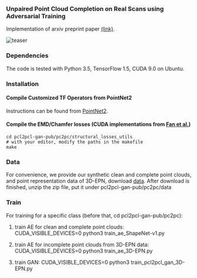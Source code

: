 ### Unpaired Point Cloud Completion on Real Scans using Adversarial Training

Implementation of arxiv preprint paper <a href="https://128.84.21.199/abs/1904.00069" target="_blank">(link)</a>.

![teaser](https://github.com/ChenXuelinCXL/pcl2pcl-gan-pub/tree/master/doc/teaser.png)

### Dependencies
The code is tested with Python 3.5, TensorFlow 1.5, CUDA 9.0 on Ubuntu. 

### Installation
#### Compile Customized TF Operators from PointNet2
Instructions can be found from <a href="https://github.com/charlesq34/pointnet2" target="_blank">PointNet2</a>.
#### Compile the EMD/Chamfer losses (CUDA implementations from <a href="https://github.com/charlesq34/pointnet2" target="_blank">Fan et al.</a>)
    cd pcl2pcl-gan-pub/pc2pc/structural_losses_utils
    # with your editor, modify the paths in the makefile
    make

### Data
For convenience, we provide our synthetic clean and complete point clouds, and point representation data of 3D-EPN, download <a href="http://irc.cs.sdu.edu.cn/~xuelin/pcl2pcl/data.zip" target="_blank">data</a>.
After download is finished, unzip the zip file, put it under pcl2pcl-gan-pub/pc2pc/data

### Train
For training for a specific class (before that, cd pcl2pcl-gan-pub/pc2pc):
1. train AE for clean and complete point clouds:
    CUDA_VISIBLE_DEVICES=0 python3 train_ae_ShapeNet-v1.py

2. train AE for incomplete point clouds from 3D-EPN data:
    CUDA_VISIBLE_DEVICES=0 python3 train_ae_3D-EPN.py

3. train GAN:
    CUDA_VISIBLE_DEVICES=0 python3 train_pcl2pcl_gan_3D-EPN.py

